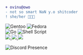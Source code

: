 
```diff
+ ovinu@owo
- not so smart NaN y.o shitcoder
! she/her 🍳🏳️‍⚧️
```
 <div> 

![Gentoo](https://img.shields.io/badge/Gentoo-54487A?style=for-the-badge&logo=gentoo&logoColor=white)
![Fedora](https://img.shields.io/badge/Fedora-294172?style=for-the-badge&logo=fedora&logoColor=white)<br>
![Go](https://img.shields.io/badge/Go-00ADD8?style=for-the-badge&logo=go&logoColor=white)
![Shell Script](https://img.shields.io/badge/Bash-%23121011.svg?style=for-the-badge&logo=gnu-bash&logoColor=white)<br>
<a href="https://discord.com/users/623426285133234200">
    <img src="https://img.shields.io/badge/Discord-7289DA?style=for-the-badge&logo=discord&logoColor=white" />
</a>
<a href="https://t.me/rxiteel">
    <img src="https://img.shields.io/badge/Telegram-2CA5E0?style=for-the-badge&logo=telegram&logoColor=white" />
</a>
<a href="https://matrix.to/#/@ovinu:sibnsk.net">
    <img src="https://img.shields.io/badge/matrix-000000?style=for-the-badge&logo=Matrix&logoColor=white" />
</a>

![Discord Presence](https://lanyard.cnrad.dev/api/623426285133234200?idleMessage=нихуя%20не%20делаю)
</div>
